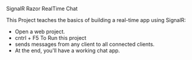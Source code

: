 SignalR Razor RealTime Chat

This Project teaches the basics of building a real-time app using SignalR:

- Open a web project.
- cntrl + F5 To Run this project
- sends messages from any client to all connected clients.
- At the end, you'll have a working chat app.
